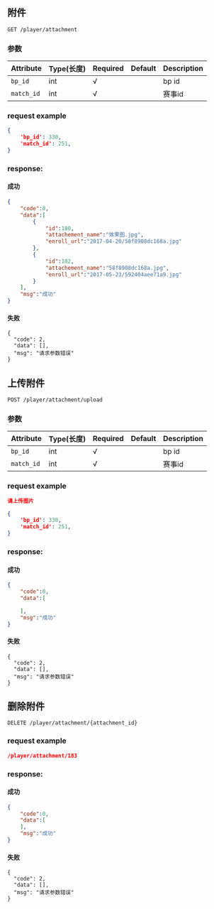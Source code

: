 ## 附件

```
GET /player/attachment
```
### 参数
| Attribute | Type(长度) | Required | Default | Description |
| ---------- | --- | -------- | ---- | ----------- |
| `bp_id` | int | √ | |bp id|
| `match_id` | int | √ | |赛事id|

### request example
```json
{
    'bp_id': 330,
    'match_id': 251,
}
```

### response:
#### 成功
```json
{
    "code":0,
    "data":[
        {
            "id":180,
            "attachement_name":"效果图.jpg",
            "enroll_url":"2017-04-20/58f8908dc168a.jpg"
        },
        {
            "id":182,
            "attachement_name":"58f8908dc168a.jpg",
            "enroll_url":"2017-05-23/592404aee71a9.jpg"
        }
    ],
    "msg":"成功"
}
```
#### 失败
```
{
  "code": 2,
  "data": [],
  "msg": "请求参数错误"
}
```


## 上传附件

```
POST /player/attachment/upload
```
### 参数
| Attribute | Type(长度) | Required | Default | Description |
| ---------- | --- | -------- | ---- | ----------- |
| `bp_id` | int | √ | |bp id|
| `match_id` | int | √ | |赛事id|

### request example
```json
请上传图片

{
    'bp_id': 330,
    'match_id': 251,
}
```

### response:
#### 成功
```json
{
    "code":0,
    "data":[

    ],
    "msg":"成功"
}
```
#### 失败
```
{
  "code": 2,
  "data": [],
  "msg": "请求参数错误"
}
```


## 删除附件

```
DELETE /player/attachment/{attachment_id}
```
### request example
```json
/player/attachment/183
```

### response:
#### 成功
```json
{
    "code":0,
    "data":[
    ],
    "msg":"成功"
}
```
#### 失败
```
{
  "code": 2,
  "data": [],
  "msg": "请求参数错误"
}
```